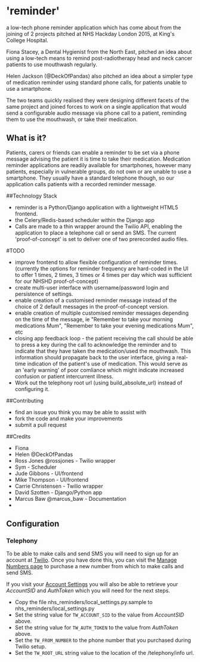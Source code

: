 # 'reminder'
a low-tech phone reminder application which has come about from the joining of 2 projects pitched at NHS Hackday London 2015, at King's College Hospital.

Fiona Stacey, a Dental Hygienist from the North East, pitched an idea about using a low-tech means to remind post-radiotherapy head and neck cancer patients to use mouthwash regularly.

Helen Jackson (@DeckOfPandas) also pitched an idea about a simpler type of medication reminder using standard phone calls, for patients unable to use a smartphone.

The two teams quickly realised they were designing different facets of the same project and joined forces to work on a single application that would send a configurable audio message via phone call to a patient, reminding them to use the mouthwash, or take their medication.

## What is it?
Patients, carers or friends can enable a reminder to be set via a phone message advising the patient it is time to take their medication. Medication reminder applications are readily available for smartphones, however many patients, especially in vulnerable groups, do not own or are unable to use a smartphone. They usually have a standard telephone though, so our application calls patients with a recorded reminder message.

##Technology Stack
* reminder is a Python/Django application with a lightweight HTML5 frontend.
* the Celery/Redis-based scheduler within the Django app
* Calls are made to a thin wrapper around the Twilio API, enabling the application to place a telephone call or send an SMS. The current 'proof-of-concept' is set to deliver one of two prerecorded audio files.

#TODO
* improve frontend to allow flexible configuration of reminder times. (currently the options for reminder frequency are hard-coded in the UI to offer 1 times, 2 times, 3 times or 4 times per day which was sufficient for our NHSHD proof-of-concept)
* create multi-user interface with username/password login and persistence of settings.
* enable creation of a customised reminder message instead of the choice of 2 default messages in the proof-of-concept version.
* enable creation of multiple customised reminder messages depending on the time of the message, ie "Remember to take your morning medications Mum", "Remember to take your evening medications Mum", etc
* closing app feedback loop - the patient receiving the call should be able to press a key during the call to acknowledge the reminder and to indicate that they have taken the medication/used the mouthwash. This information should propagate back to the user interface, giving a real-time indication of the patient's use of medication. This would serve as an 'early warning' of poor comliance which might indicate increased confusion or patient intercurrent illness.
* Work out the telephony root url (using build_absolute_url) instead of configuring it.

##Contributing
* find an issue you think you may be able to assist with
* fork the code and make your improvements
* submit a pull request

##Credits
* Fiona
* Helen @DeckOfPandas
* Ross Jones @rossjones - Twilio wrapper
* Sym - Scheduler
* Jude Gibbons - UI/frontend
* Mike Thompson - UI/frontend
* Carrie Christensen - Twilio wrapper
* David Szotten - Django/Python app
* Marcus Baw @marcus_baw - Documentation
* 


## Configuration

### Telephony

To be able to make calls and send SMS you will need to sign up for an account at [Twilio](https://www.twilio.com). Once you have done this, you can visit the [Manage Numbers page](https://www.twilio.com/user/account/phone-numbers/incoming) to purchase a new number from which to make calls and send SMS.

If you visit your [Account Settings](https://www.twilio.com/user/account/settings) you will also be able to retrieve your *AccountSID* and *AuthToken* which you will need for the next steps.


   * Copy the file nhs_reminders/local_settings.py.sample to nhs_reminders/local_settings.py
   * Set the string value for ```TW_ACCOUNT_SID``` to the value from *AccountSID* above.
   * Set the string value for ```TW_AUTH_TOKEN``` to the value from *AuthToken* above.
   * Set the ```TW_FROM_NUMBER``` to the phone number that you purchased during Twilio setup.
   * Set the ```TW_ROOT_URL``` string value to the location of the /telephony/info url.
   